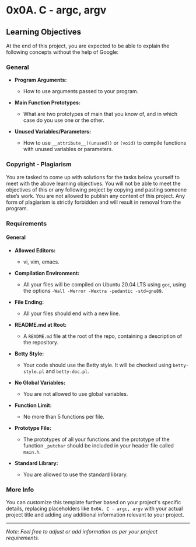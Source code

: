# 0x0A. C - argc, argv

## Learning Objectives

At the end of this project, you are expected to be able to explain the following concepts without the help of Google:

### General

- **Program Arguments:**
  - How to use arguments passed to your program.

- **Main Function Prototypes:**
  - What are two prototypes of main that you know of, and in which case do you use one or the other.

- **Unused Variables/Parameters:**
  - How to use `__attribute__((unused))` or `(void)` to compile functions with unused variables or parameters.

### Copyright - Plagiarism

You are tasked to come up with solutions for the tasks below yourself to meet with the above learning objectives. You will not be able to meet the objectives of this or any following project by copying and pasting someone else’s work. You are not allowed to publish any content of this project. Any form of plagiarism is strictly forbidden and will result in removal from the program.

### Requirements

#### General

- **Allowed Editors:**
  - vi, vim, emacs.

- **Compilation Environment:**
  - All your files will be compiled on Ubuntu 20.04 LTS using `gcc`, using the options `-Wall -Werror -Wextra -pedantic -std=gnu89`.

- **File Ending:**
  - All your files should end with a new line.

- **README.md at Root:**
  - A `README.md` file at the root of the repo, containing a description of the repository.

- **Betty Style:**
  - Your code should use the Betty style. It will be checked using `betty-style.pl` and `betty-doc.pl`.

- **No Global Variables:**
  - You are not allowed to use global variables.

- **Function Limit:**
  - No more than 5 functions per file.

- **Prototype File:**
  - The prototypes of all your functions and the prototype of the function `_putchar` should be included in your header file called `main.h`.

- **Standard Library:**
  - You are allowed to use the standard library.

### More Info

You can customize this template further based on your project's specific details, replacing placeholders like `0x0A. C - argc, argv` with your actual project title and adding any additional information relevant to your project.

--- 

*Note: Feel free to adjust or add information as per your project requirements.*
